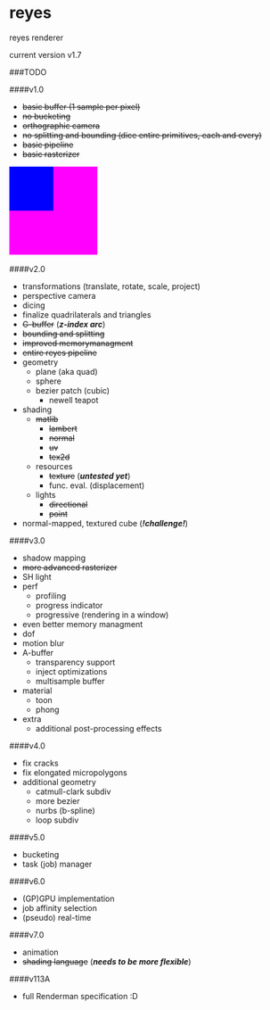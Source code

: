 # reyes
reyes renderer

current version v1.7

###TODO

####v1.0

- ~~basic buffer (1 sample per pixel)~~
- ~~no bucketing~~
- ~~orthographic camera~~
- ~~no splitting and bounding (dice entire primitives, each and every)~~
- ~~basic pipeline~~
- ~~basic rasterizer~~

![First render](log/reyes_first.png "First image")

####v2.0

- transformations (translate, rotate, scale, project)
- perspective camera
- dicing
- finalize quadrilaterals and triangles
- ~~G-buffer~~ (***z-index arc***)
- ~~bounding and splitting~~
- ~~improved memorymanagment~~
- ~~entire reyes pipeline~~
- geometry
    - plane (aka quad)
    - sphere
    - bezier patch (cubic)
        - newell teapot
- shading
    - ~~matlib~~
        - ~~lambert~~
        - ~~normal~~
        - ~~uv~~
        - ~~tex2d~~
    - resources
        - ~~texture~~ (***untested yet***)
        - func. eval. (displacement)
    - lights
        - ~~directional~~
        - ~~point~~
- normal-mapped, textured cube (***!challenge!***)

####v3.0

- shadow mapping
- ~~more advanced rasterizer~~
- SH light
- perf
    - profiling
    - progress indicator
    - progressive (rendering in a window)
- even better memory managment
- dof
- motion blur
- A-buffer
    - transparency support
    - inject optimizations
    - multisample buffer
- material
    - toon
    - phong
- extra
    - additional post-processing effects

####v4.0

- fix cracks
- fix elongated micropolygons
- additional geometry
    - catmull-clark subdiv
    - more bezier
    - nurbs (b-spline)
    - loop subdiv

####v5.0 

- bucketing
- task (job) manager

####v6.0

- (GP)GPU implementation
- job affinity selection
- (pseudo) real-time

####v7.0

- animation
- ~~shading language~~ (***needs to be more flexible***)

####v113A

- full Renderman specification :D